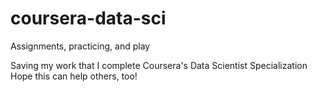 # coursera-data-sci
Assignments, practicing, and play


Saving my work that I complete Coursera's Data Scientist Specialization
Hope this can help others, too!
